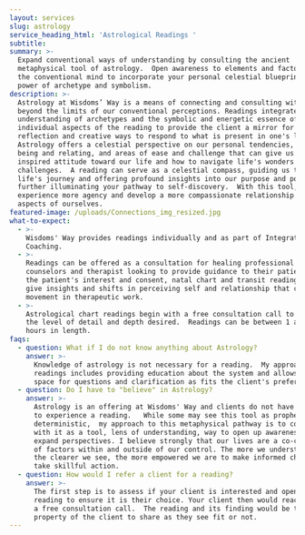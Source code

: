 ```yaml
---
layout: services
slug: astrology
service_heading_html: 'Astrological Readings '
subtitle: 
summary: >-
  Expand conventional ways of understanding by consulting the ancient
  metaphysical tool of astrology.  Open awareness to elements and factors beyond
  the conventional mind to incorporate your personal celestial blueprint and the
  power of archetype and symbolism. 
description: >-
  Astrology at Wisdoms’ Way is a means of connecting and consulting with factors
  beyond the limits of our conventional perceptions. Readings integrate a deep
  understanding of archetypes and the symbolic and energetic essence of
  individual aspects of the reading to provide the client a mirror for
  reflection and creative ways to respond to what is present in one's life. 
  Astrology offers a celestial perspective on our personal tendencies, ways of
  being and relating, and areas of ease and challenge that can give us an
  inspired attitude toward our life and how to navigate life's wonders and
  challenges.  A reading can serve as a celestial compass, guiding us through
  life's journey and offering profound insights into our purpose and potential, 
  further illuminating your pathway to self-discovery.  With this tool, we can
  experience more agency and develop a more compassionate relationship with all
  aspects of ourselves.  
featured-image: /uploads/Connections_img_resized.jpg
what-to-expect:
  - >-
    Wisdoms' Way provides readings individually and as part of Integrative
    Coaching. 
  - >-
    Readings can be offered as a consultation for healing professional such as
    counselors and therapist looking to provide guidance to their patients. With
    the patient's interest and consent, natal chart and transit readings can
    give insights and shifts in perceiving self and relationship that can create
    movement in therapeutic work. 
  - >-
    Astrological chart readings begin with a free consultation call to determine
    the level of detail and depth desired.  Readings can be between 1 and 2
    hours in length. 
faqs:
  - question: What if I do not know anything about Astrology?
    answer: >-
      Knowledge of astrology is not necessary for a reading.  My approach to
      readings includes providing education about the system and allows the
      space for questions and clarification as fits the client's preferences.
  - question: Do I have to "believe" in Astrology?
    answer: >-
      Astrology is an offering at Wisdoms' Way and clients do not have to choose
      to experience a reading.   While some may see this tool as prophetic or
      deterministic,  my approach to this metaphysical pathway is to consult
      with it as a tool, lens of understanding, way to open up awareness and
      expand perspectives. I believe strongly that our lives are a co-creation
      of factors within and outside of our control. The more we understand and
      the clearer we see, the more empowered we are to make informed choices and
      take skillful action.  
  - question: How would I refer a client for a reading?
    answer: >-
      The first step is to assess if your client is interested and open to a
      reading to ensure it is their choice. Your client then would reach out for
      a free consultation call.  The reading and its finding would be the
      property of the client to share as they see fit or not. 
---
```


